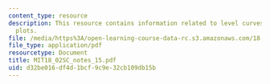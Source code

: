 ```yaml
---
content_type: resource
description: This resource contains information related to level curves and contour
  plots.
file: /media/https%3A/open-learning-course-data-rc.s3.amazonaws.com/18-02sc-multivariable-calculus-fall-2010/d32be016df4d1bcf9c9e32cb109db15b_MIT18_02SC_notes_15.pdf
file_type: application/pdf
resourcetype: Document
title: MIT18_02SC_notes_15.pdf
uid: d32be016-df4d-1bcf-9c9e-32cb109db15b
---
```

